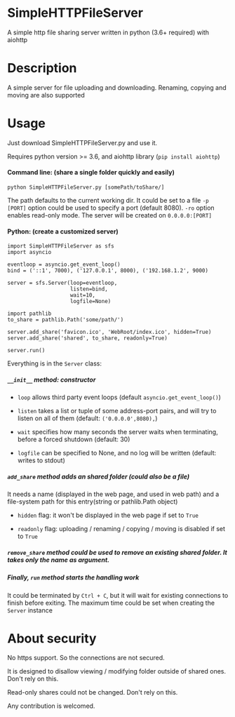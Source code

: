 # SimpleHTTPFileServer
A simple http file sharing server written in python (3.6+ required) with aiohttp

Description
=
A simple server for file uploading and downloading. Renaming, copying and moving are also supported

Usage
=
Just download SimpleHTTPFileServer.py and use it.

Requires python version >= 3.6, and aiohttp library (`pip install aiohttp`)

#### Command line: (share a single folder quickly and easily)
```
python SimpleHTTPFileServer.py [somePath/toShare/]
```
The path defaults to the current working dir. It could be set to a file
`-p [PORT]` option could be used to specify a port (default 8080).
`-ro` option enables read-only mode.
The server will be created on `0.0.0.0:[PORT]`

#### Python: (create a customized server)
```
import SimpleHTTPFileServer as sfs
import asyncio

eventloop = asyncio.get_event_loop()
bind = ('::1', 7000), ('127.0.0.1', 8000), ('192.168.1.2', 9000)

server = sfs.Server(loop=eventloop,
                    listen=bind,
                    wait=10,
                    logfile=None)

import pathlib
to_share = pathlib.Path('some/path/')

server.add_share('favicon.ico', 'WebRoot/index.ico', hidden=True)
server.add_share('shared', to_share, readonly=True)

server.run()
```
Everything is in the `Server` class:
##### `__init__` method: constructor
* `loop` allows third party event loops (default `asyncio.get_event_loop()`)

* `listen` takes a list or tuple of some address-port pairs, and will try to listen on all of them (default: `('0.0.0.0',8080),`)

* `wait` specifies how many seconds the server waits when terminating, before a forced shutdown (default: 30)

* `logfile` can be specified to None, and no log will be written (default: writes to stdout)

##### `add_share` method adds an shared folder (could also be a file)
It needs a name (displayed in the web page, and used in web path) and a file-system path for this entry(string or pathlib.Path object)

* `hidden` flag: it won't be displayed in the web page if set to `True`

* `readonly` flag: uploading / renaming / copying / moving is disabled if set to `True`

##### `remove_share` method could be used to remove an existing shared folder. It takes only the name as argument.

##### Finally, `run` method starts the handling work
It could be terminated by `Ctrl + C`, but it will wait for existing connections to finish before exiting. The maximum time could be set when creating the `Server` instance

About security
=
No https support. So the connections are not secured.

It is designed to disallow viewing / modifying folder outside of shared ones. Don't rely on this.

Read-only shares could not be changed. Don't rely on this.

Any contribution is welcomed.
